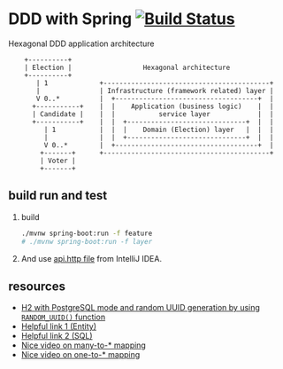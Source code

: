 # DDD with Spring [![Build Status](https://travis-ci.org/daggerok/ddd-spring-hexagonal-architecture.svg?branch=master)](https://travis-ci.org/daggerok/ddd-spring-hexagonal-architecture)
Hexagonal DDD application architecture

```
    +----------+
    | Election |                  Hexagonal architecture
    +----------+
       | 1             +------------------------------------------+
       |               | Infrastructure (framework related) layer |
       V 0..*          |  +------------------------------------+  |
      +-----------+    |  |    Application (business logic)    |  |
      | Candidate |    |  |           service layer            |  |
      +-----------+    |  |  +------------------------------+  |  |
         | 1           |  |  |    Domain (Election) layer   |  |  |
         |             |  |  +------------------------------+  |  |
         V 0..*        |  +------------------------------------+  |
        +-------+      +------------------------------------------+
        | Voter |
        +-------+
```

## build run and test

1. build
   ```bash
   ./mvnw spring-boot:run -f feature
   # ./mvnw spring-boot:run -f layer
   ```
1. And use [api.http file](api.http) from IntelliJ IDEA.

## resources

* [H2 with PostgreSQL mode and random UUID generation by using `RANDOM_UUID()` function](feature/src/main/resources/db/migration/V1__schema.sql#L2)
* [Helpful link 1 (Entity)](https://github.com/daggerok/spring-data-jdbc-examples/blob/dcd2fde95222f97a6accbd8db929677c05496688/many-to-many/src/main/java/com/example/springdatajdbconetomany/SpringDataJdbcManyToManyApplication.java)
* [Helpful link 2 (SQL)](https://github.com/daggerok/spring-data-jdbc-examples/blob/dcd2fde95222f97a6accbd8db929677c05496688/many-to-many/src/main/resources/db/migration/ddl.sql)
* [Nice video on  many-to-* mapping](https://www.youtube.com/watch?v=5rqlqon8xko)
* [Nice video on  one-to-* mapping](https://www.youtube.com/watch?v=ccxBXDAPdmo)
